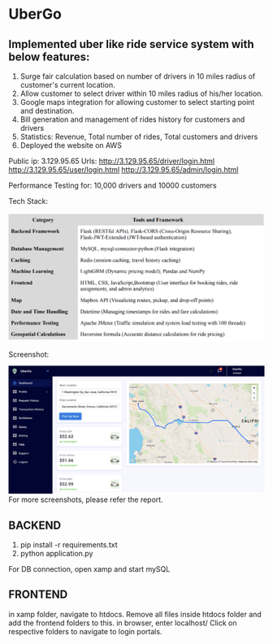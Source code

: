 # UberGo

## Implemented uber like ride service system with below features:

1. Surge fair calculation based on number of drivers in 10 miles radius of customer's current
location.
2. Allow customer to select driver within 10 miles radius of his/her location.
3. Google maps integration for allowing customer to select starting point and destination.
4. Bill generation and management of rides history for customers and drivers
5. Statistics: Revenue, Total number of rides, Total customers and drivers
6. Deployed the website on AWS

Public ip: 3.129.95.65
Urls: http://3.129.95.65/driver/login.html
      http://3.129.95.65/user/login.html
      http://3.129.95.65/admin/login.html

Performance Testing for: 10,000 drivers and 10000 customers 

Tech Stack:

![Tech Stack](images/techstack.png)

Screenshot:

![Screenshot](images/UI.png)
For more screenshots, please refer the report. 

## BACKEND
1. pip install -r requirements.txt
2. python application.py

For DB connection, open xamp and start mySQL

## FRONTEND
in xamp folder, navigate to htdocs. Remove all files inside htdocs folder and add the frontend folders to this.
in browser, enter localhost/
Click on respective folders to navigate to login portals.
